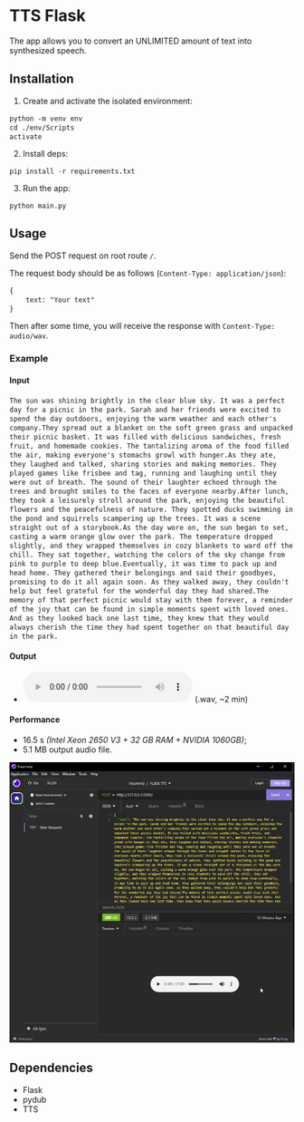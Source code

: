 # TTS Flask

The app allows you to convert an UNLIMITED amount of text into synthesized speech.

## Installation

1. Create and activate the isolated environment:

```
python -m venv env
cd ./env/Scripts
activate
```

2. Install deps:

```
pip install -r requirements.txt
```

3. Run the app:

```
python main.py
```

## Usage

Send the POST request on root route `/`.

The request body should be as follows (`Content-Type: application/json`):

```
{
    text: "Your text"
}
```

Then after some time, you will receive the response with `Content-Type: audio/wav`.

### Example

#### Input

```
The sun was shining brightly in the clear blue sky. It was a perfect day for a picnic in the park. Sarah and her friends were excited to spend the day outdoors, enjoying the warm weather and each other's company.They spread out a blanket on the soft green grass and unpacked their picnic basket. It was filled with delicious sandwiches, fresh fruit, and homemade cookies. The tantalizing aroma of the food filled the air, making everyone's stomachs growl with hunger.As they ate, they laughed and talked, sharing stories and making memories. They played games like frisbee and tag, running and laughing until they were out of breath. The sound of their laughter echoed through the trees and brought smiles to the faces of everyone nearby.After lunch, they took a leisurely stroll around the park, enjoying the beautiful flowers and the peacefulness of nature. They spotted ducks swimming in the pond and squirrels scampering up the trees. It was a scene straight out of a storybook.As the day wore on, the sun began to set, casting a warm orange glow over the park. The temperature dropped slightly, and they wrapped themselves in cozy blankets to ward off the chill. They sat together, watching the colors of the sky change from pink to purple to deep blue.Eventually, it was time to pack up and head home. They gathered their belongings and said their goodbyes, promising to do it all again soon. As they walked away, they couldn't help but feel grateful for the wonderful day they had shared.The memory of that perfect picnic would stay with them forever, a reminder of the joy that can be found in simple moments spent with loved ones. And as they looked back one last time, they knew that they would always cherish the time they had spent together on that beautiful day in the park.
```

#### Output

- ![Listen DEMO](assets/output.wav) (.wav, ~2 min)

#### Performance

- 16.5 s *(Intel Xeon 2650 V3 + 32 GB RAM + NVIDIA 1060GB)*;
- 5.1 MB output audio file.

![Example](assets/screenshot.jpg)

## Dependencies

- Flask
- pydub
- TTS

